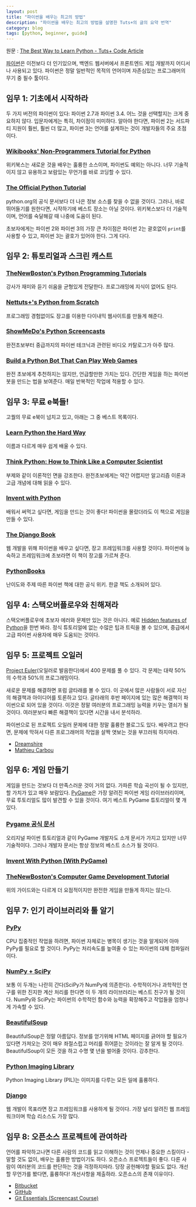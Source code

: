 ```yaml
---
layout: post
title: "파이썬을 배우는 최고의 방법"
description: "파이썬을 배우는 최고의 방법을 설명한 Tuts+의 글의 요약 번역"
category: blog
tags: [python, beginner, guide]
---
```


원문 : [The Best Way to Learn Python - Tuts+ Code Article](https://code.tutsplus.com/articles/the-best-way-to-learn-python--net-26288)

<!-- <div id="toc"><p class="toc_title">목차</p></div> -->

[파이썬](https://www.python.org/)은 이전보다 더 인기있으며, 백엔드 웹서버에서 프론트엔드 게임 개발까지 어디서나 사용되고 있다. 파이썬은 정말 일반적인 목적의 언어이며 자존심있는 프로그래머의 무기 중 필수 툴이다.

## 임무 1: 기초에서 시작하라

두 가지 버전의 파이썬이 있다: 파이썬 2.7과 파이썬 3.4. 어느 것을 선택할지는 크게 중요하지 않다. 입문자에게는 특히, 차이점이 미미하다. 알아야 한다면, 파이썬 2는 서드파티 지원이 훨씬, 훨씬 더 많고, 파이썬 3는 언어를 설계하는 것이 개발자들의 주요 초점이다.

### [Wikibooks' Non-Programmers Tutorial for Python](http://en.wikibooks.org/wiki/Non-Programmer%27s_Tutorial_for_Python_2.6)

위키북스는 새로운 것을 배우는 훌륭한 소스이며, 파이썬도 예외는 아니다. 너무 기술적이지 않고 유용하고 보람있는 무언가를 바로 코딩할 수 있다.

### [The Official Python Tutorial](https://docs.python.org/2/tutorial/)

python.org의 공식 문서보다 더 나은 정보 소스를 찾을 수 없을 것이다. 그러나, 바로 뛰어들기를 원한다면, 시작하기에 베스트 장소는 아닐 것이다. 위키북스보다 더 기술적이며, 언어를 숙달해갈 때 나중에 도움이 된다.

초보자에게는 파이썬 2와 파이썬 3의 가장 큰 차이점은 파이썬 2는 괄호없이 `print`를 사용할 수 있고, 파이썬 3는 괄호가 있어야 한다. 그게 다다.

## 임무 2: 튜토리얼과 스크린 캐스트

### [TheNewBoston's  Python Programming Tutorials](http://www.youtube.com/playlist?list=PLEA1FEF17E1E5C0DA&feature=plcp)

강사가 재미와 듣기 쉬움을 균형있게 전달한다. 프로그래밍에 지식이 없어도 된다.

### [Nettuts+'s Python from Scratch](https://code.tutsplus.com/series/python-from-scratch--net-20566)

프로그래밍 경험없이도 장고를 이용한 다이내믹 웹사이트를 만들게 해준다.

### [ShowMeDo's Python Screencasts](http://showmedo.com/videotutorials/python)

완전초보부터 중급까지의 파이썬 테크닉과 관련된 비디오 카탈로그가 아주 많다.

### [Build a Python Bot That Can Play Web Games](https://code.tutsplus.com/tutorials/how-to-build-a-python-bot-that-can-play-web-games--active-11117)

완전 초보에게 추천하지는 않지만, 언급할만한 가치는 있다. 간단한 게임을 하는 파이썬 봇을 만드는 법을 보여준다. 매일 반복적인 작업에 적용할 수 있다.

## 임무 3: 무료 e북들!

고퀄의 무료 e북이 넘치고 있고, 아래는 그 중 베스트 목록이다.

### [Learn Python the Hard Way](http://learnpythonthehardway.org/)

이름과 다르게 매우 쉽게 배울 수 있다. 

### [Think Python: How to Think Like a Computer Scientist](http://www.greenteapress.com/thinkpython/thinkpython.html)

부제와 같이 이론적인 면을 강조한다. 완전초보에게는 약간 어렵지만 알고리즘 이론과 고급 개념에 대해 읽을 수 있다. 

### [Invent with Python](http://inventwithpython.com/chapters/)

배워서 써먹고 싶다면, 게임을 만드는 것이 좋다! 파이썬을 몰랐더라도 이 책으로 게임을 만들 수 있다. 

### [The Django Book](http://www.djangobook.com/en/2.0/index.html)

웹 개발을 위해 파이썬을 배우고 싶다면, 장고 프레임워크를 사용할 것이다. 파이썬에 능숙하고 프레임워크에 초보라면 이 책이 장고를 가르쳐 준다.

### [PythonBooks](https://wiki.python.org/moin/PythonBooks)

난이도와 주제 따른 파이썬 책에 대한 공식 위키. 한글 책도 소개되어 있다.

## 임무 4: 스택오버플로우와 친해져라

스택오버플로우에 초보자 에러와 문제만 있는 것은 아니다. 예로 [Hidden features of Python](http://stackoverflow.com/questions/101268/hidden-features-of-python)을 한번 봐라. 정식 튜토리얼에 없는 수많은 팁과 트릭을 볼 수 있으며, 중급에서 고급 파이썬 사용자에 매우 도움되는 것이다.

## 임무 5: 프로젝트 오일러

[Project Euler](http://projecteuler.net/)(오일러로 발음한다)에서 400 문제를 풀 수 있다. 각 문제는 대략 50%의 수학과 50%의 프로그래밍이다.

새로운 문제를 해결하면 포럼 글타래를 볼 수 있다. 이 곳에서 많은 사람들이 서로 자신의 해결책과 아이디어를 토론하고 있다. 글타래의 후반 페이지에 있는 많은 해결책이 파이썬으로 되어 있을 것이다. 이것은 정말 여러분의 프로그래밍 능력을 키우는 열쇠가 될 것이다. 여러분보다 빠른 해결책이 있다면 시간을 내서 분석하라.

파이썬으로 된 프로젝트 오일러 문제에 대한 정말 훌륭한 블로그도 있다. 배우려고 한다면, 문제에  막혀서 다른 프로그래머의 작업을 살짝 엿보는 것을 부끄러워 하지마라.

- [Dreamshire](http://blog.dreamshire.com/)
- [Mathieu Carbou](http://blog.mathieu.carbou.me/)

## 임무 6: 게임 만들기

게임을 만드는 것보다 더 만족스러운 것이 거의 없다. 가파른 학습 곡선이 될 수 있지만, 할 가치가 있고 매우 보람있다. [PyGame](http://www.pygame.org/news.html)은 가장 알려진 파이썬 게임 라이브러리이며, 무료 투토리얼도 많이 발견할 수 있을 것이다. 여기 베스트 PyGame 튜토리얼이 몇 개 있다.

### [Pygame 공식 문서](http://www.pygame.org/docs/)

오리지널 파이썬 튜토리얼과 같이 PyGame 개발자도 소개 문서가 가지고 있지만 너무 기술적이다. 그러나 개발자 문서는 항상 정보의 베스트 소스가 될 것이다.

### [Invent With Python (With PyGame)](http://inventwithpython.com/pygame/chapters/)

### [TheNewBoston's Computer Game Development Tutorial](http://www.youtube.com/playlist?list=PL8E21BDD0981FDF66)

위의 가이드와는 다르게 더 요점적이지만 완전한 게임을 만들게 하지는 않는다.

## 임무 7: 인기 라이브러리와 툴 알기

### [PyPy](http://pypy.org/)

CPU 집중적인 작업을 하려면, 파이썬 자체로는 병목이 생기는 것을 알게되어 아마 PyPy를 필요로 할 것이다. PyPy는 처리속도를 높여줄 수 있는 파이썬의 대체 컴파일러이다.

### [NumPy + SciPy](http://www.numpy.org/)

보통 이 두개는 나란히 간다(SciPy가 NumPy에 의존한다). 수학적이거나 과학적인 연구를 위한 진지한 계산 처리를 한다면 이 두 개의 라이브러리는 베스트 친구가 될 것이다. NumPy와 SciPy는 파이썬의 수학적인 함수와 능력을 확장해주고 작업들을 엄청나게 가속할 수 있다.

### [BeautifulSoup](http://www.crummy.com/software/BeautifulSoup/)

BeautifulSoup은 정말 아름답다. 정보를 얻기위해 HTML 페이지를 긁어야 할 필요가 있다면 가져오는 것이 매우 좌절스럽고 머리를 쥐어뜯는 것이라는 잘 알게 될 것이다. BeautifulSoup이 모든 것을 하고 수명 몇 년을 벌어줄 것이다. 강추한다.

### [Python Imaging Library](http://www.pythonware.com/products/pil/)

Python Imaging Library (PIL)는 이미지를 다루는 모든 일에 훌륭하다.

### [Django](https://www.djangoproject.com/)

웹 개발이 목표라면 장고 프레임워크를 사용하게 될 것이다. 가장 널리 알려진 웹 프레임워크이며 학습 리소스도 가장 많다.

## 임무 8: 오픈소스 프로젝트에 관여하라

언어를 파악하고나면 다른 사람의 코드를 읽고 이해하는 것이 언제나 중요한 스킬이다 - 말할 것도 없이, 배우는 훌륭한 방법이기도 하다. 오픈소스 프로젝트들이 좋다. 다른 사람이 여러분의 코드를 판단하는 것을 걱정하지마라. 당장 공헌해야할 필요도 없다. 개선할 무언가를 봤다면, 훌륭하다! 개선사항을 제출하라. 오픈소스의 존재 이유이다.

* [Bitbucket](https://bitbucket.org/)
* [GitHub](https://github.com/)
* [Git Essentials (Screencast Course)](https://courses.tutsplus.com/courses/git-essentials)


